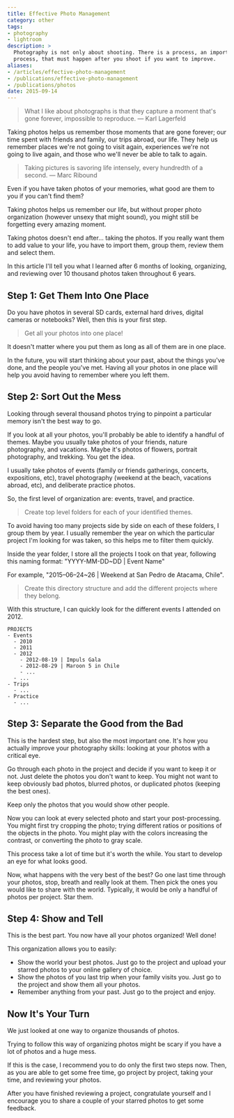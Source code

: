 ```yaml
---
title: Effective Photo Management
category: other
tags:
- photography
- lightroom
description: >
  Photography is not only about shooting. There is a process, an important
  process, that must happen after you shoot if you want to improve.
aliases:
- /articles/effective-photo-management
- /publications/effective-photo-management
- /publications/photos
date: 2015-09-14
---
```


> What I like about photographs is that they capture a moment that's gone forever,
> impossible to reproduce. — Karl Lagerfeld

Taking photos helps us remember those moments that are gone forever; our time
spent with friends and family, our trips abroad, our life. They help us remember
places we're not going to visit again, experiences we're not going to live
again, and those who we'll never be able to talk to again.

> Taking pictures is savoring life intensely, every hundredth of a second. —
> Marc Ribound

Even if you have taken photos of your memories, what good are them to you if you
can't find them?

Taking photos helps us remember our life, but without proper photo organization
(however unsexy that might sound), you might still be forgetting every amazing
moment.

Taking photos doesn't end after… taking the photos. If you really want them to
add value to your life, you have to import them, group them, review them and
select them.

In this article I'll tell you what I learned after 6 months of looking,
organizing, and reviewing over 10 thousand photos taken throughout 6 years.

## Step 1: Get Them Into One Place

Do you have photos in several SD cards, external hard drives, digital cameras or
notebooks? Well, then this is your first step.

> Get all your photos into one place!

It doesn't matter where you put them as long as all of them are in one place.

In the future, you will start thinking about your past, about the things you've
done, and the people you've met. Having all your photos in one place will help
you avoid having to remember where you left them.

## Step 2: Sort Out the Mess

Looking through several thousand photos trying to pinpoint a particular memory
isn't the best way to go.

If you look at all your photos, you'll probably be able to identify a handful of
themes. Maybe you usually take photos of your friends, nature photography, and
vacations. Maybe it's photos of flowers, portrait photography, and trekking. You
get the idea.

I usually take photos of events (family or friends gatherings, concerts,
expositions, etc), travel photography (weekend at the beach, vacations abroad,
etc), and deliberate practice photos.

So, the first level of organization are: events, travel, and practice.

> Create top level folders for each of your identified themes.

To avoid having too many projects side by side on each of these folders, I group
them by year. I usually remember the year on which the particular project I'm
looking for was taken, so this helps me to filter them quickly.

Inside the year folder, I store all the projects I took on that year, following
this naming format: "YYYY-MM-DD~DD | Event Name"

For example, "2015–06–24~26 | Weekend at San Pedro de Atacama, Chile".

> Create this directory structure and add the different projects where they
> belong.

With this structure, I can quickly look for the different events I attended on
2012.

```
PROJECTS
- Events
  - 2010
  - 2011
  - 2012
    - 2012-08-19 | Impuls Gala
    - 2012-08-29 | Maroon 5 in Chile
    - ...
  - ...
- Trips
  - ...
- Practice
  - ...
```

## Step 3: Separate the Good from the Bad

This is the hardest step, but also the most important one. It's how you actually
improve your photography skills: looking at your photos with a critical eye.

Go through each photo in the project and decide if you want to keep it or not.
Just delete the photos you don't want to keep. You might not want to keep
obviously bad photos, blurred photos, or duplicated photos (keeping the best
ones).

Keep only the photos that you would show other people.

Now you can look at every selected photo and start your post-processing. You
might first try cropping the photo; trying different ratios or positions of the
objects in the photo. You might play with the colors increasing the contrast, or
converting the photo to gray scale.

This process take a lot of time but it's worth the while. You start to develop
an eye for what looks good.

Now, what happens with the very best of the best? Go one last time through your
photos, stop, breath and really look at them. Then pick the ones you would like
to share with the world. Typically, it would be only a handful of photos per
project. Star them.

## Step 4: Show and Tell

This is the best part. You now have all your photos organized! Well done!

This organization allows you to easily:

* Show the world your best photos. Just go to the project and upload your
  starred photos to your online gallery of choice.
* Show the photos of you last trip when your family visits you. Just go to the
  project and show them all your photos.
* Remember anything from your past. Just go to the project and enjoy.

## Now It's Your Turn

We just looked at one way to organize thousands of photos.

Trying to follow this way of organizing photos might be scary if you have a lot
of photos and a huge mess.

If this is the case, I recommend you to do only the first two steps now. Then,
as you are able to get some free time, go project by project, taking your time,
and reviewing your photos.

After you have finished reviewing a project, congratulate yourself and I
encourage you to share a couple of your starred photos to get some feedback.
